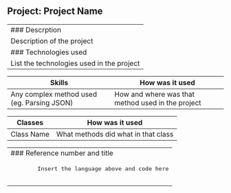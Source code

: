 ## Project: Project Name

<table>
<tr>
<td>
	### Descrption 
</td>

</tr>
<tr>
<td>
  Description of the project 
</td>
</tr>
<tr>
<td>
	### Technologies used 
</td>

</tr>
<tr>
<td>
  List the technologies used in the project
</td>
</tr>
<tr>

Skills | How was it used 
--- | --- 
Any complex method used (eg. Parsing JSON) | How and where was that method used in the project


Classes | How was it used 
--- | --- 
Class Name | What methods did what in that class

<table>
<tr>
<td>
	### Reference number and title
</td>
</tr>
<tr>
<td>
  <pre 
  lang="swift">
        Insert the language above and code here
   </pre>
</td>
</tr>
 
